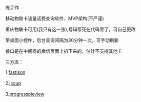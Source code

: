 练手作

移动物联卡流量话费查询软件，MVP架构(不严谨)

重庆物联卡可用(我只有这一张),号码写死在代码里了，可自己更改

带桌面小控件，后台查询间隔为30分钟一次，可手动刷新

接口是在中间商的微信页面上扒下来的，估计不支持其他卡

三方库：

1.[fastjson](https://github.com/alibaba/fastjson)<br />  
2.[jsoup](https://github.com/jhy/jsoup)<br />  
3.[progresspieview](https://github.com/FilipPudak/ProgressPieView)<br />
